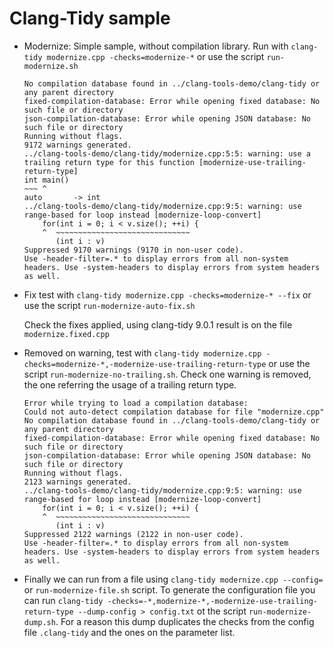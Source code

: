 # Clang-Tidy sample

* Modernize: Simple sample, without compilation library. Run with `clang-tidy modernize.cpp -checks=modernize-*` or use the script `run-modernize.sh`

	```
	No compilation database found in ../clang-tools-demo/clang-tidy or any parent directory
	fixed-compilation-database: Error while opening fixed database: No such file or directory
	json-compilation-database: Error while opening JSON database: No such file or directory
	Running without flags.
	9172 warnings generated.
	../clang-tools-demo/clang-tidy/modernize.cpp:5:5: warning: use a trailing return type for this function [modernize-use-trailing-return-type]
	int main()
	~~~ ^
	auto       -> int
	../clang-tools-demo/clang-tidy/modernize.cpp:9:5: warning: use range-based for loop instead [modernize-loop-convert]
	    for(int i = 0; i < v.size(); ++i) {
	    ^  ~~~~~~~~~~~~~~~~~~~~~~~~~~~~~~
	       (int i : v)
	Suppressed 9170 warnings (9170 in non-user code).
	Use -header-filter=.* to display errors from all non-system headers. Use -system-headers to display errors from system headers as well.
	```
	
* Fix test with `clang-tidy modernize.cpp -checks=modernize-* --fix` or use the script `run-modernize-auto-fix.sh`
	
	Check the fixes applied, using clang-tidy 9.0.1 result is on the file `modernize.fixed.cpp`
	
* Removed on warning, test with `clang-tidy modernize.cpp -checks=modernize-*,-modernize-use-trailing-return-type` or use the script `run-modernize-no-trailing.sh`. Check one warning is removed, the one referring the usage of a trailing return type.
	
	```
	Error while trying to load a compilation database:
	Could not auto-detect compilation database for file "modernize.cpp"
	No compilation database found in ../clang-tools-demo/clang-tidy or any parent directory
	fixed-compilation-database: Error while opening fixed database: No such file or directory
	json-compilation-database: Error while opening JSON database: No such file or directory
	Running without flags.
	2123 warnings generated.
	../clang-tools-demo/clang-tidy/modernize.cpp:9:5: warning: use range-based for loop instead [modernize-loop-convert]
	    for(int i = 0; i < v.size(); ++i) {
	    ^  ~~~~~~~~~~~~~~~~~~~~~~~~~~~~~~
	       (int i : v)
	Suppressed 2122 warnings (2122 in non-user code).
	Use -header-filter=.* to display errors from all non-system headers. Use -system-headers to display errors from system headers as well.
	```
	
* Finally we can run from a file using `clang-tidy modernize.cpp --config=` or `run-modernize-file.sh` script. To generate the configuration file you can run `clang-tidy -checks=-*,modernize-*,-modernize-use-trailing-return-type --dump-config > config.txt` ot the script `run-modernize-dump.sh`. For a reason this dump duplicates the checks from the config file `.clang-tidy` and the ones on the parameter list.